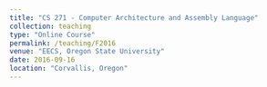 ```yaml
---
title: "CS 271 - Computer Architecture and Assembly Language"
collection: teaching
type: "Online Course"
permalink: /teaching/F2016
venue: "EECS, Oregon State University"
date: 2016-09-16
location: "Corvallis, Oregon"
---
```

